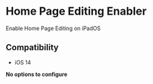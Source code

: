 # Home Page Editing Enabler
Enable Home Page Editing on iPadOS

## Compatibility
* iOS 14

**No options to configure**
